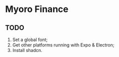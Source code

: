 # Myoro Finance

## TODO

1. Set a global font;
1. Get other platforms running with Expo & Electron;
1. Install shadcn.

